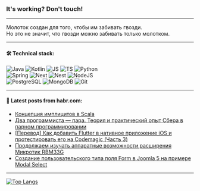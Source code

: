 ### It's working? Don't touch!

---
Молоток создан для того, чтобы им забивать гвозди. <br>
Но это не значит, что гвозди можно забивать только молотком.

---

#### 🛠️ Technical stack:

![Java](https://img.shields.io/badge/Java-informational?logo=Oracle&style=flat&logoColor=white&color=FF4500)
![Kotlin](https://img.shields.io/badge/Kotlin-informational?logo=Kotlin&style=flat&logoColor=white&color=774D97)
![JS](https://img.shields.io/badge/JS-informational?logo=javaScript&style=flat&logoColor=black&color=F7Df1E)
![TS](https://img.shields.io/badge/TypeScript-informational?logo=typeScript&style=flat&logoColor=black&color=017acc)
![Python](https://img.shields.io/badge/Python-informational?logo=Python&style=flat&logoColor=black&color=ffdd54) <br>
![Spring](https://img.shields.io/badge/SpringBoot-informational?logo=SpringBoot&style=flat&logoColor=white&color=6DB33F) 
![Next](https://img.shields.io/badge/Next.js-informational?logo=Next.js&style=flat&logoColor=white&color=3671a1)
![Nest](https://img.shields.io/badge/NestJS-informational?logo=NestJS&style=flat&logoColor=white&color=E0234E)
![NodeJS](https://img.shields.io/badge/NodeJS-informational?logo=node.js&style=flat&logoColor=white&color=70A760) <br>
![PostgreSQL](https://img.shields.io/badge/PostgreSQL-informational?logo=PostgreSQL&style=flat&logoColor=white&color=DAA520)
![MongoDB](https://img.shields.io/badge/MongoDB-informational?logo=MongoDB&style=flat&logoColor=white&color=870000)
![Git](https://img.shields.io/badge/Git-informational?logo=git&style=flat&logoColor=white&color=f74e28)

___

#### 💬 Latest posts from habr.com:

<!-- BLOG-POST-LIST:START -->
- [Концепция имплицитов в Scala](https://habr.com/ru/companies/otus/articles/776932/?utm_source=habrahabr&utm_medium=rss&utm_campaign=776932)
- [Два программиста — пара. Теория и практический опыт Сбера в парном программировании](https://habr.com/ru/companies/sberbank/articles/776996/?utm_source=habrahabr&utm_medium=rss&utm_campaign=776996)
- [[Перевод] Как добавить Flutter в нативное приложение iOS и протестировать его на Codemagic &lpar;Часть 3&rpar;](https://habr.com/ru/articles/776990/?utm_source=habrahabr&utm_medium=rss&utm_campaign=776990)
- [Продолжаем изучать аппаратные возможности расширения Микротик RBM33G](https://habr.com/ru/articles/776908/?utm_source=habrahabr&utm_medium=rss&utm_campaign=776908)
- [Создание пользовательского типа поля Form в Joomla 5 на примере Modal Select](https://habr.com/ru/articles/776852/?utm_source=habrahabr&utm_medium=rss&utm_campaign=776852)
<!-- BLOG-POST-LIST:END -->

---
[![Top Langs](https://github-readme-stats-git-master-advtsetting-gmailcom.vercel.app/api/top-langs/?username=zloylis&langs_count=10&hide_title=false&title_color=e6edf3&size_weight=0.5&count_weight=0.5&layout=compact&hide_border=true&theme=dracula)](https://github.com/zloylis)

<!-- ![GitHub stats](https://github-readme-stats-git-master-advtsetting-gmailcom.vercel.app/api?username=zloylis&show_icons=true&hide_border=true&theme=dracula&hide_title=true&include_all_commits=true&count_private=true&hide=contribs&hide_rank=true) -->
